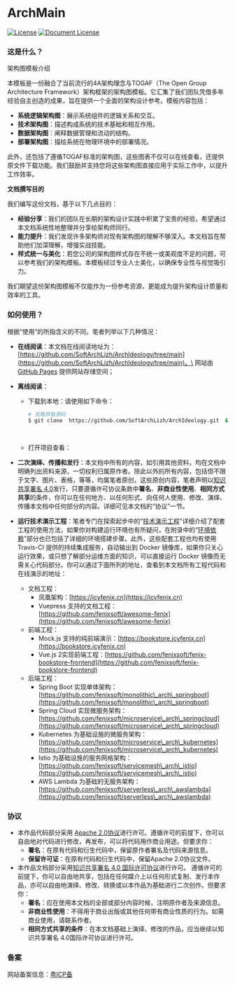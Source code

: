 # ArchMain

[![License](https://raw.githubusercontent.com/fenixsoft/awesome-fenix/master/.vuepress/public/images/License-Apache.svg)](https://www.apache.org/licenses/LICENSE-2.0) [![Document License](https://raw.githubusercontent.com/fenixsoft/awesome-fenix/master/.vuepress/public/images/DocLicense-CC-red.svg)](https://creativecommons.org/licenses/by/4.0/)

### 这是什么？

架构图模板介绍

本模板是一份融合了当前流行的4A架构理念与TOGAF（The Open Group Architecture Framework）架构框架的架构图模板。它汇集了我们团队凭借多年经验自主创造的成果，旨在提供一个全面的架构设计参考。模板内容包括：

* **系统逻辑架构图**：展示系统组件的逻辑关系和交互。
* **技术架构图**：描述构成系统的技术基础和相互作用。
* **数据架构图**：阐释数据管理和流动的结构。
* **部署架构图**：描绘系统在物理环境中的部署情况。

此外，还包括了遵循TOGAF标准的架构图，这些图表不仅可以在线查看，还提供原文件下载功能。我们鼓励并支持您将这些架构图直接应用于实际工作中，以提升工作效率。

**文档撰写目的**

我们编写这份文档，基于以下几点目的：

* **经验分享**：我们的团队在长期的架构设计实践中积累了宝贵的经验，希望通过本文档系统性地整理并分享给架构师同行。
* **能力提升**：我们发现许多架构师对现有架构图的理解不够深入。本文档旨在帮助他们加深理解，增强实战技能。
* **样式统一与美化**：若您公司的架构图样式存在不统一或美观度不足的问题，可以参考我们的架构模板。本模板经过专业人士美化，以确保专业性与视觉吸引力。

我们期望这份架构图模板不仅能作为一份参考资源，更能成为提升架构设计质量和效率的工具。

### 如何使用？

根据“使用”的所指含义的不同，笔者列举以下几种情况：

* **在线阅读**：本文档在线阅读地址为：[https://github.com/SoftArchLizh/ArchIdeology/tree/main](https://github.com/SoftArchLizh/ArchIdeology/tree/main)。\
  网站由 [GitHub Pages](https://pages.github.com/) 提供网站存储空间；&#x20;
*   **离线阅读**：

    *   下载到本地：请使用如下命令：

        ```bash
        # 克隆获取源码
        $ git clone  https://github.com/SoftArchLizh/ArchIdeology.git  && cd awesome-fenix

         
        ```
    * 打开项目查看：





* **二次演绎、传播和发行**：本文档中所有的内容，如引用其他资料，均在文档中明确列出资料来源，一切权利归属原作者。除此以外的所有内容，包括但不限于文字、图片、表格，等等，均属笔者原创，这些原创内容，笔者声明以[知识共享署名 4.0](http://creativecommons.org/licenses/by/4.0/)发行，只要遵循许可协议条款中**署名**、**非商业性使用**、**相同方式共享**的条件，你可以在任何地方、以任何形式、向任何人使用、修改、演绎、传播本文档中任何部分的内容。详细可见本文档的“协议”一节。
* **运行技术演示工程**：笔者专门在探索起步中的“[技术演示工程](https://icyfenix.cn/exploration/projects/)”详细介绍了配套工程的使用方法，如果你对构建运行环境也有所疑问，在附录中的“[环境依赖](https://icyfenix.cn/appendix/deployment-env-setup/)”部分也已包括了详细的环境搭建步骤。此外，这些配套工程也均有使用 Travis-CI 提供的持续集成服务，自动输出到 Docker 镜像库，如果你只关心运行效果，或只想了解部分运维方面的知识，可以直接运行 Docker 镜像而无需关心代码部分。你可以通过下面所列的地址，查看到本文档所有工程代码和在线演示的地址：
  * 文档工程：
    * 凤凰架构：[https://icyfenix.cn](https://icyfenix.cn)
    * Vuepress 支持的文档工程：[https://github.com/fenixsoft/awesome-fenix](https://github.com/fenixsoft/awesome-fenix)
  * 前端工程：
    * Mock.js 支持的纯前端演示：[https://bookstore.icyfenix.cn](https://bookstore.icyfenix.cn)
    * Vue.js 2实现前端工程：[https://github.com/fenixsoft/fenix-bookstore-frontend](https://github.com/fenixsoft/fenix-bookstore-frontend)
  * 后端工程：
    * Spring Boot 实现单体架构：[https://github.com/fenixsoft/monolithic\_arch\_springboot](https://github.com/fenixsoft/monolithic\_arch\_springboot)
    * Spring Cloud 实现微服务架构：[https://github.com/fenixsoft/microservice\_arch\_springcloud](https://github.com/fenixsoft/microservice\_arch\_springcloud)
    * Kubernetes 为基础设施的微服务架构：[https://github.com/fenixsoft/microservice\_arch\_kubernetes](https://github.com/fenixsoft/microservice\_arch\_kubernetes)
    * Istio 为基础设施的服务网格架构：[https://github.com/fenixsoft/servicemesh\_arch\_istio](https://github.com/fenixsoft/servicemesh\_arch\_istio)
    * AWS Lambda 为基础的无服务架构：[https://github.com/fenixsoft/serverless\_arch\_awslambda](https://github.com/fenixsoft/serverless\_arch\_awslambda)

### 协议

* 本作品代码部分采用 [Apache 2.0协议](https://www.apache.org/licenses/LICENSE-2.0)进行许可。遵循许可的前提下，你可以自由地对代码进行修改，再发布，可以将代码用作商业用途。但要求你：
  * **署名**：在原有代码和衍生代码中，保留原作者署名及代码来源信息。
  * **保留许可证**：在原有代码和衍生代码中，保留Apache 2.0协议文件。
* 本作品文档部分采用[知识共享署名 4.0 国际许可协议](http://creativecommons.org/licenses/by/4.0/)进行许可。 遵循许可的前提下，你可以自由地共享，包括在任何媒介上以任何形式复制、发行本作品，亦可以自由地演绎、修改、转换或以本作品为基础进行二次创作。但要求你：
  * **署名**：应在使用本文档的全部或部分内容时候，注明原作者及来源信息。
  * **非商业性使用**：不得用于商业出版或其他任何带有商业性质的行为。如需商业使用，请联系作者。
  * **相同方式共享的条件**：在本文档基础上演绎、修改的作品，应当继续以知识共享署名 4.0国际许可协议进行许可。

### 备案 <a href="#bei-an" id="bei-an"></a>

网站备案信息：[粤ICP备](http://beian.miit.gov.cn/)
